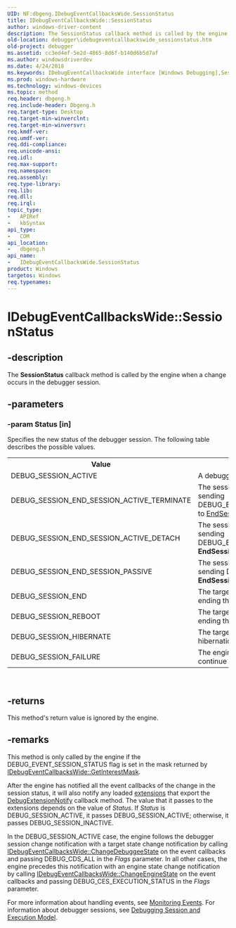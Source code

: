```yaml
---
UID: NF:dbgeng.IDebugEventCallbacksWide.SessionStatus
title: IDebugEventCallbacksWide::SessionStatus
author: windows-driver-content
description: The SessionStatus callback method is called by the engine when a change occurs in the debugger session.
old-location: debugger\idebugeventcallbackswide_sessionstatus.htm
old-project: debugger
ms.assetid: cc3ed4ef-5e2d-4865-8d6f-b140d6b5d7af
ms.author: windowsdriverdev
ms.date: 4/24/2018
ms.keywords: IDebugEventCallbacksWide interface [Windows Debugging],SessionStatus method, IDebugEventCallbacksWide.SessionStatus, IDebugEventCallbacksWide::SessionStatus, SessionStatus, SessionStatus method [Windows Debugging], SessionStatus method [Windows Debugging],IDebugEventCallbacksWide interface, dbgeng/IDebugEventCallbacksWide::SessionStatus, debugger.idebugeventcallbackswide_sessionstatus
ms.prod: windows-hardware
ms.technology: windows-devices
ms.topic: method
req.header: dbgeng.h
req.include-header: Dbgeng.h
req.target-type: Desktop
req.target-min-winverclnt: 
req.target-min-winversvr: 
req.kmdf-ver: 
req.umdf-ver: 
req.ddi-compliance: 
req.unicode-ansi: 
req.idl: 
req.max-support: 
req.namespace: 
req.assembly: 
req.type-library: 
req.lib: 
req.dll: 
req.irql: 
topic_type:
-	APIRef
-	kbSyntax
api_type:
-	COM
api_location:
-	dbgeng.h
api_name:
-	IDebugEventCallbacksWide.SessionStatus
product: Windows
targetos: Windows
req.typenames: 
---
```


# IDebugEventCallbacksWide::SessionStatus


## -description


The <b>SessionStatus</b> callback method is called by the engine when a change occurs in the debugger session.


## -parameters




### -param Status [in]

Specifies the new status of the debugger session.  The following table describes the possible values.

<table>
<tr>
<th>Value</th>
<th>Description</th>
</tr>
<tr>
<td>
DEBUG_SESSION_ACTIVE

</td>
<td>
A debugger session has started.

</td>
</tr>
<tr>
<td>
DEBUG_SESSION_END_SESSION_ACTIVE_TERMINATE

</td>
<td>
The session was ended by sending DEBUG_END_ACTIVE_TERMINATE to <a href="https://msdn.microsoft.com/library/windows/hardware/ff543004">EndSession</a>.

</td>
</tr>
<tr>
<td>
DEBUG_SESSION_END_SESSION_ACTIVE_DETACH

</td>
<td>
The session was ended by sending DEBUG_END_ACTIVE_DETACH to <b>EndSession</b>.

</td>
</tr>
<tr>
<td>
DEBUG_SESSION_END_SESSION_PASSIVE

</td>
<td>
The session was ended by sending DEBUG_END_PASSIVE to <b>EndSession</b>.

</td>
</tr>
<tr>
<td>
DEBUG_SESSION_END

</td>
<td>
The  target ran to completion, ending the session.

</td>
</tr>
<tr>
<td>
DEBUG_SESSION_REBOOT

</td>
<td>
The  target computer rebooted, ending the session.

</td>
</tr>
<tr>
<td>
DEBUG_SESSION_HIBERNATE

</td>
<td>
The  target computer went into hibernation, ending the session.

</td>
</tr>
<tr>
<td>
DEBUG_SESSION_FAILURE

</td>
<td>
The engine was unable to continue the session.

</td>
</tr>
</table>
 


## -returns



This method's return value is ignored by the engine.




## -remarks



This method is only called by the engine if the DEBUG_EVENT_SESSION_STATUS flag is set in the mask returned by <a href="https://msdn.microsoft.com/library/windows/hardware/ff550625">IDebugEventCallbacksWide::GetInterestMask</a>.

After the engine has notified all the event callbacks of the change in the session status, it will also notify any loaded <a href="https://msdn.microsoft.com/fa52a1f0-9397-48a5-acbd-ce5347c0baef">extensions</a> that export the <a href="https://msdn.microsoft.com/library/windows/hardware/ff540478">DebugExtensionNotify</a> callback method.  The value that it passes to the extensions depends on the value of <i>Status</i>.  If <i>Status</i> is DEBUG_SESSION_ACTIVE, it passes DEBUG_SESSION_ACTIVE; otherwise, it passes DEBUG_SESSION_INACTIVE.

In the DEBUG_SESSION_ACTIVE case, the engine follows the debugger session change notification with a target state change notification by calling <a href="https://msdn.microsoft.com/library/windows/hardware/ff550573">IDebugEventCallbacksWide::ChangeDebuggeeState</a> on the event callbacks and passing DEBUG_CDS_ALL in the <i>Flags</i> parameter.  In all other cases, the engine precedes this notification with an engine state change notification by calling <a href="https://msdn.microsoft.com/library/windows/hardware/ff550578">IDebugEventCallbacksWide::ChangeEngineState</a> on the event callbacks and passing DEBUG_CES_EXECUTION_STATUS in the <i>Flags</i> parameter.

For more information about handling events, see <a href="https://msdn.microsoft.com/library/windows/hardware/ff552239">Monitoring Events</a>.  For information about debugger sessions, see <a href="https://msdn.microsoft.com/library/windows/hardware/ff541386">Debugging Session and Execution Model</a>.



